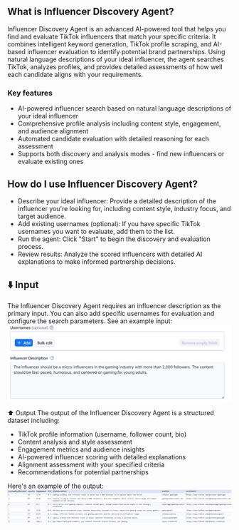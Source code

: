 ## What is Influencer Discovery Agent?

Influencer Discovery Agent is an advanced AI-powered tool that helps you find and evaluate TikTok influencers that match your specific criteria. It combines intelligent keyword generation, TikTok profile scraping, and AI-based influencer evaluation to identify potential brand partnerships. Using natural language descriptions of your ideal influencer, the agent searches TikTok, analyzes profiles, and provides detailed assessments of how well each candidate aligns with your requirements.

### Key features

- AI-powered influencer search based on natural language descriptions of your ideal influencer
- Comprehensive profile analysis including content style, engagement, and audience alignment
- Automated candidate evaluation with detailed reasoning for each assessment
- Supports both discovery and analysis modes - find new influencers or evaluate existing ones

## How do I use Influencer Discovery Agent?

- Describe your ideal influencer: Provide a detailed description of the influencer you're looking for, including content style, industry focus, and target audience.
- Add existing usernames (optional): If you have specific TikTok usernames you want to evaluate, add them to the list.
- Run the agent: Click "Start" to begin the discovery and evaluation process.
- Review results: Analyze the scored influencers with detailed AI explanations to make informed partnership decisions.

## ⬇️ Input
The Influencer Discovery Agent requires an influencer description as the primary input. You can also add specific usernames for evaluation and configure the search parameters.
See an example input:
![Influencer Discovery Agent Input](https://raw.githubusercontent.com/apify-projects/actor-readme-images/refs/heads/master/influencer_discovery_agent_input1.png)

⬆️ Output
The output of the Influencer Discovery Agent is a structured dataset including:

- TikTok profile information (username, follower count, bio)
- Content analysis and style assessment
- Engagement metrics and audience insights
- AI-powered influencer scoring with detailed explanations
- Alignment assessment with your specified criteria
- Recommendations for potential partnerships

Here's an example of the output:
![Influencer Discovery Agent output](https://raw.githubusercontent.com/apify-projects/actor-readme-images/refs/heads/master/influencer_discovery_agent_output1.png)
